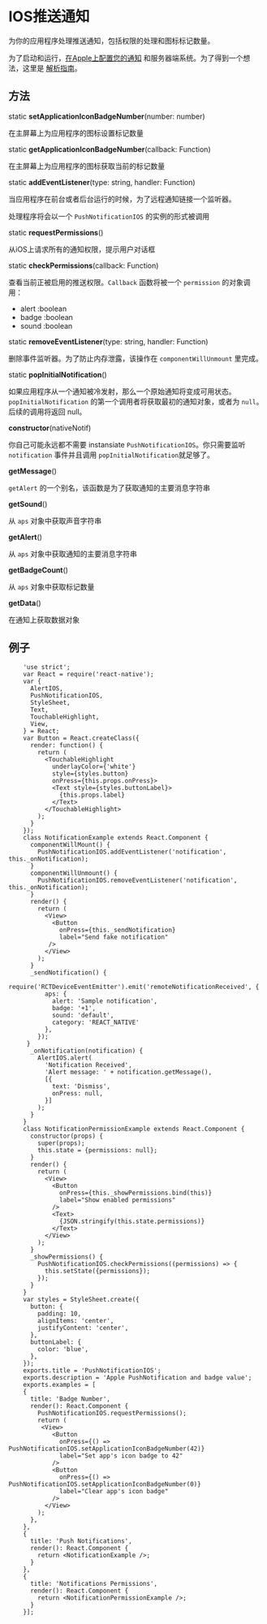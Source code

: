 # IOS推送通知 

为你的应用程序处理推送通知，包括权限的处理和图标标记数量。

为了启动和运行，[在Apple上配置您的通知](https://developer.apple.com/library/ios/documentation/IDEs/Conceptual/AppDistributionGuide/ConfiguringPushNotifications/ConfiguringPushNotifications.html) 和服务器端系统。为了得到一个想法，这里是 [解析指南](https://parse.com/tutorials/ios-push-notifications)。 

## 方法 

static **setApplicationIconBadgeNumber**(number: number)

在主屏幕上为应用程序的图标设置标记数量

static **getApplicationIconBadgeNumber**(callback: Function)

在主屏幕上为应用程序的图标获取当前的标记数量

static **addEventListener**(type: string, handler: Function)

当应用程序在前台或者后台运行的时候，为了远程通知链接一个监听器。

处理程序将会以一个 `PushNotificationIOS` 的实例的形式被调用

static **requestPermissions**() 

从iOS上请求所有的通知权限，提示用户对话框

static **checkPermissions**(callback: Function)

查看当前正被启用的推送权限。`Callback` 函数将被一个 
`permission` 的对象调用：

- alert :boolean
- badge :boolean
- sound :boolean

static **removeEventListener**(type: string, handler: Function) 

删除事件监听器。为了防止内存泄露，该操作在 `componentWillUnmount` 里完成。

static **popInitialNotification**()

如果应用程序从一个通知被冷发射，那么一个原始通知将变成可用状态。 
`popInitialNotification` 的第一个调用者将获取最初的通知对象，或者为 `null`。后续的调用将返回 null。

**constructor**(nativeNotif) 

你自己可能永远都不需要 instansiate `PushNotificationIOS`。你只需要监听 `notification` 事件并且调用 `popInitialNotification`就足够了。

**getMessage**()

`getAlert` 的一个别名，该函数是为了获取通知的主要消息字符串

**getSound**()

从 `aps` 对象中获取声音字符串

**getAlert**()

从 `aps` 对象中获取通知的主要消息字符串

**getBadgeCount**()

从 `aps` 对象中获取标记数量

**getData**()

在通知上获取数据对象 

## 例子 


```
    'use strict';
	var React = require('react-native');
	var {
	  AlertIOS,
	  PushNotificationIOS,
	  StyleSheet,
	  Text,
	  TouchableHighlight,
	  View,
	} = React;
	var Button = React.createClass({
	  render: function() {
	    return (
	      <TouchableHighlight
	        underlayColor={'white'}
	        style={styles.button}
	        onPress={this.props.onPress}>
	        <Text style={styles.buttonLabel}>
	          {this.props.label}
	        </Text>
	      </TouchableHighlight>
	    );
	  }
	});
	class NotificationExample extends React.Component {
	  componentWillMount() {
	    PushNotificationIOS.addEventListener('notification', this._onNotification);
	  }
	  componentWillUnmount() {
	    PushNotificationIOS.removeEventListener('notification', this._onNotification);
	  }
	  render() {
	    return (
	      <View>
	        <Button
	          onPress={this._sendNotification}
	          label="Send fake notification"
 	       />
	      </View>
	    );
	  }
	  _sendNotification() {
	    require('RCTDeviceEventEmitter').emit('remoteNotificationReceived', {
	      aps: {
	        alert: 'Sample notification',
	        badge: '+1',
	        sound: 'default',
	        category: 'REACT_NATIVE'
	      },
	    });
 	 }
	  _onNotification(notification) {
	    AlertIOS.alert(
	      'Notification Received',
	      'Alert message: ' + notification.getMessage(),
	      [{
	        text: 'Dismiss',
	        onPress: null,
	      }]
	    );
	  }
	}
	class NotificationPermissionExample extends React.Component {
	  constructor(props) {
	    super(props);
	    this.state = {permissions: null};
	  }
	  render() {
	    return (
	      <View>
	        <Button
	          onPress={this._showPermissions.bind(this)}
	          label="Show enabled permissions"
	        />
	        <Text>
	          {JSON.stringify(this.state.permissions)}
	        </Text>
	      </View>
	    );
	  }
	  _showPermissions() {
	    PushNotificationIOS.checkPermissions((permissions) => {
	      this.setState({permissions});
	    });
	  }
	}
	var styles = StyleSheet.create({
	  button: {
	    padding: 10,
	    alignItems: 'center',
	    justifyContent: 'center',
	  },
	  buttonLabel: {
	    color: 'blue',
	  },
	});
	exports.title = 'PushNotificationIOS';
	exports.description = 'Apple PushNotification and badge value';
	exports.examples = [
	{
	  title: 'Badge Number',
	  render(): React.Component {
	    PushNotificationIOS.requestPermissions();
	    return (
 	     <View>
	        <Button
	          onPress={() => PushNotificationIOS.setApplicationIconBadgeNumber(42)}
	          label="Set app's icon badge to 42"
	        />
	        <Button
	          onPress={() => PushNotificationIOS.setApplicationIconBadgeNumber(0)}
	          label="Clear app's icon badge"
	        />
	      </View>
	    );
	  },
	},
	{
	  title: 'Push Notifications',
	  render(): React.Component {
	    return <NotificationExample />;
	  }
	},
	{
	  title: 'Notifications Permissions',
	  render(): React.Component {
	    return <NotificationPermissionExample />;
	  }
    }];
```


